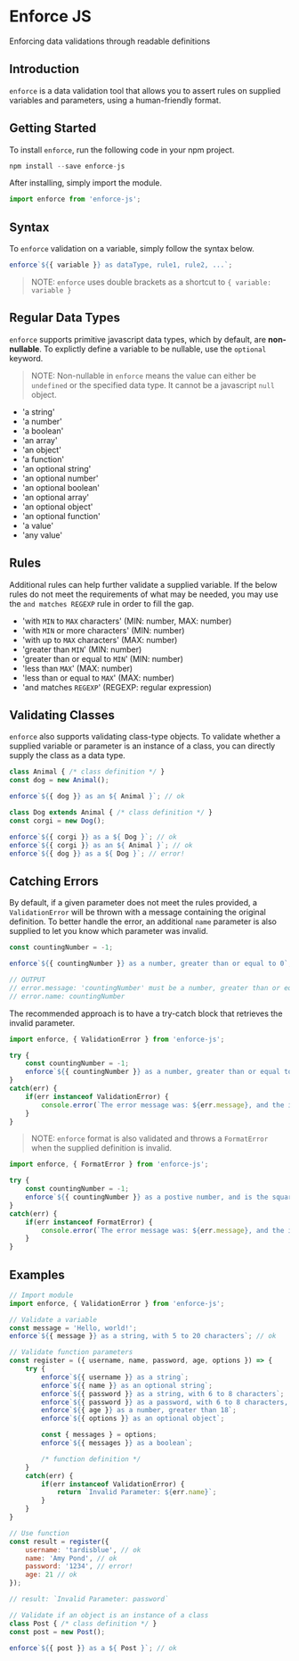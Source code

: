 # Enforce JS
Enforcing data validations through readable definitions

## Introduction
`enforce` is a data validation tool that allows you to assert rules on supplied variables and parameters, using a human-friendly format.

## Getting Started
To install `enforce`, run the following code in your npm project.

```javascript
npm install --save enforce-js
```
After installing, simply import the module.

```javascript
import enforce from 'enforce-js';
```

## Syntax
To `enforce` validation on a variable, simply follow the syntax below.

```javascript
enforce`${{ variable }} as dataType, rule1, rule2, ...`;
```

> NOTE: `enforce` uses double brackets as a shortcut to `{ variable: variable }`

## Regular Data Types
`enforce` supports primitive javascript data types, which by default, are __non-nullable__. To explictly define a variable to be nullable, use the `optional` keyword.

> NOTE: Non-nullable in `enforce` means the value can either be `undefined` or the specified data type. It cannot be a javascript `null` object.

- 'a string'
- 'a number'
- 'a boolean'
- 'an array'
- 'an object'
- 'a function'
- 'an optional string'
- 'an optional number'
- 'an optional boolean'
- 'an optional array'
- 'an optional object'
- 'an optional function'
- 'a value'
- 'any value'

## Rules
Additional rules can help further validate a supplied variable. If the below rules do not meet the requirements of what may be needed, you may use the `and matches REGEXP` rule in order to fill the gap.

- 'with `MIN` to `MAX` characters' (MIN: number, MAX: number)
- 'with `MIN` or more characters' (MIN: number)
- 'with up to `MAX` characters' (MAX: number)
- 'greater than `MIN`' (MIN: number)
- 'greater than or equal to `MIN`' (MIN: number)
- 'less than `MAX`' (MAX: number)
- 'less than or equal to `MAX`' (MAX: number)
- 'and matches `REGEXP`' (REGEXP: regular expression)

## Validating Classes

`enforce` also supports validating class-type objects. To validate whether a supplied variable or parameter is an instance of a class, you can directly supply the class as a data type.

```javascript
class Animal { /* class definition */ }
const dog = new Animal();

enforce`${{ dog }} as an ${ Animal }`; // ok

class Dog extends Animal { /* class definition */ }
const corgi = new Dog();

enforce`${{ corgi }} as a ${ Dog }`; // ok
enforce`${{ corgi }} as an ${ Animal }`; // ok
enforce`${{ dog }} as a ${ Dog }`; // error!
```

## Catching Errors

By default, if a given parameter does not meet the rules provided, a `ValidationError` will be thrown with a message containing the original definition. To better handle the error, an additional `name` parameter is also supplied to let you know which parameter was invalid.

```javascript
const countingNumber = -1;

enforce`${{ countingNumber }} as a number, greater than or equal to 0`;

// OUTPUT
// error.message: 'countingNumber' must be a number, greater than or equal to 0
// error.name: countingNumber
```

The recommended approach is to have a try-catch block that retrieves the invalid parameter.

```javascript
import enforce, { ValidationError } from 'enforce-js';

try {
    const countingNumber = -1;
    enforce`${{ countingNumber }} as a number, greater than or equal to 0`;
}
catch(err) {
    if(err instanceof ValidationError) {
        console.error(`The error message was: ${err.message}, and the invalid parameter is: ${err.name}`);
    }
}
```

> NOTE: `enforce` format is also validated and throws a `FormatError` when the supplied definition is invalid.

```javascript
import enforce, { FormatError } from 'enforce-js';

try {
    const countingNumber = -1;
    enforce`${{ countingNumber }} as a postive number, and is the square root of 4`;
}
catch(err) {
    if(err instanceof FormatError) {
        console.error(`The error message was: ${err.message}, and the invalid parameter is: ${err.name}`);
    }
}
```

## Examples

```javascript
// Import module
import enforce, { ValidationError } from 'enforce-js';

// Validate a variable
const message = 'Hello, world!';
enforce`${{ message }} as a string, with 5 to 20 characters`; // ok

// Validate function parameters
const register = ({ username, name, password, age, options }) => {
    try {
        enforce`${{ username }} as a string`;
        enforce`${{ name }} as an optional string`;
        enforce`${{ password }} as a string, with 6 to 8 characters`;
        enforce`${{ password }} as a password, with 6 to 8 characters, and matches /^\\d{6,8}$/i`;
        enforce`${{ age }} as a number, greater than 18`;
        enforce`${{ options }} as an optional object`;

        const { messages } = options;
        enforce`${{ messages }} as a boolean`;

        /* function definition */
    }
    catch(err) {
        if(err instanceof ValidationError) {
            return `Invalid Parameter: ${err.name}`;
        }
    }
}

// Use function
const result = register({
    username: 'tardisblue', // ok
    name: 'Amy Pond', // ok
    password: '1234', // error!
    age: 21 // ok
});

// result: `Invalid Parameter: password`

// Validate if an object is an instance of a class
class Post { /* class definition */ }
const post = new Post();

enforce`${{ post }} as a ${ Post }`; // ok
```

